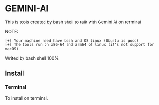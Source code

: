 # GEMINI-AI

This is tools created by bash shell to talk with Gemini AI on terminal

NOTE:

    [+] Your machine need have bash and OS linux (Ubuntu is good)
    [+] The tools run on x86-64 and arm64 of linux (it's not support for macOS)

Writed by bash shell 100%

## Install

### Terminal

To install on terminal.